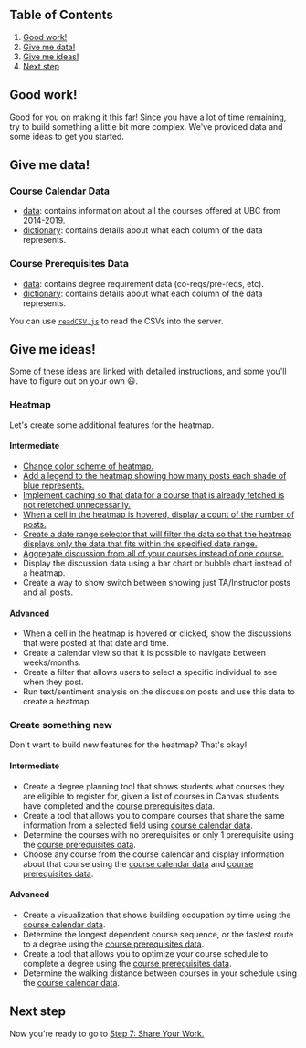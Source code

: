 ## Table of Contents
1. [Good work!](#good-work)
1. [Give me data!](#give-me-data)
1. [Give me ideas!](#give-me-ideas)
1. [Next step](#next-step)

## Good work!
Good for you on making it this far! Since you have a lot of time remaining, try to build something a little bit more complex. We've provided data and some ideas to get you started.

## Give me data!
### Course Calendar Data
* [data](https://files.workspace.ubc.ca/MyDevice/s/570/67306f48-3077-42d5-a0ed-fb5ad5fb10d2): contains information about all the courses offered at UBC from 2014-2019.
* [dictionary](./course-calendar-data-dictionary.md): contains details about what each column of the data represents.

### Course Prerequisites Data
* [data](https://files.workspace.ubc.ca/MyDevice/s/570/74488c9b-b723-4b34-bd4d-8f246c54f2eb): contains degree requirement data (co-reqs/pre-reqs, etc).
* [dictionary](./degree-requirements-data-dictionary.md): contains details about what each column of the data represents.

You can use [`readCSV.js`](./backend/readCSV.js) to read the CSVs into the server.

## Give me ideas!
Some of these ideas are linked with detailed instructions, and some you'll have to figure out on your own :smiley:.

### Heatmap
Let's create some additional features for the heatmap.

#### Intermediate
* [Change color scheme of heatmap.](./_ideas/heatmap/intermediate/change-colour.md)
* [Add a legend to the heatmap showing how many posts each shade of blue represents.](./_ideas/heatmap/intermediate/add-legend.md)
* [Implement caching so that data for a course that is already fetched is not refetched unnecessarily.](./_ideas/heatmap/intermediate/implement-caching.md)
* [When a cell in the heatmap is hovered, display a count of the number of posts.](./_ideas/heatmap/intermediate/cell-hover-count.md)
* [Create a date range selector that will filter the data so that the heatmap displays only the data that fits within the specified date range.](./_ideas/heatmap/intermediate/date-range.md)
* [Aggregate discussion from all of your courses instead of one course.](./_ideas/heatmap/intermediate/aggregate-discussions.md)
* Display the discussion data using a bar chart or bubble chart instead of a heatmap.
* Create a way to show switch between showing just TA/Instructor posts and all posts.

#### Advanced
* When a cell in the heatmap is hovered or clicked, show the discussions that were posted at that date and time.
* Create a calendar view so that it is possible to navigate between weeks/months.
* Create a filter that allows users to select a specific individual to see when they post.
* Run text/sentiment analysis on the discussion posts and use this data to create a heatmap.

### Create something new
Don't want to build new features for the heatmap? That's okay!

#### Intermediate
* Create a degree planning tool that shows students what courses they are eligible to register for, given a list of courses in Canvas students have completed and the [course prerequisites data](#give-me-data).
* Create a tool that allows you to compare courses that share the same information from a selected field using [course calendar data](#give-me-data).
* Determine the courses with no prerequisites or only 1 prerequisite using the [course prerequisites data](#give-me-data).
* Choose any course from the course calendar and display information about that course using the [course calendar data](#give-me-data) and [course prerequisites data](#give-me-data).

#### Advanced
* Create a visualization that shows building occupation by time using the [course calendar data](#give-me-data).
* Determine the longest dependent course sequence, or the fastest route to a degree using the [course prerequisites data](#give-me-data).
* Create a tool that allows you to optimize your course schedule to complete a degree using the [course prerequisites data](#give-me-data).
* Determine the walking distance between courses in your schedule using the [course calendar data](#give-me-data).

## Next step
Now you're ready to go to [Step 7: Share Your Work.](7-Share-Your-Work.md)
